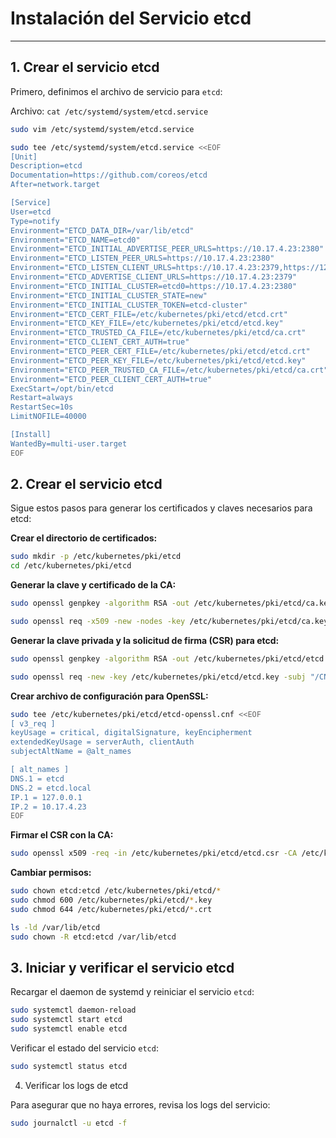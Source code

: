 # Instalación del Servicio etcd

-----------------------------------------

## 1. Crear el servicio etcd

Primero, definimos el archivo de servicio para `etcd`:

Archivo: `cat /etc/systemd/system/etcd.service`

```bash
sudo vim /etc/systemd/system/etcd.service
```

```bash
sudo tee /etc/systemd/system/etcd.service <<EOF
[Unit]
Description=etcd
Documentation=https://github.com/coreos/etcd
After=network.target

[Service]
User=etcd
Type=notify
Environment="ETCD_DATA_DIR=/var/lib/etcd"
Environment="ETCD_NAME=etcd0"
Environment="ETCD_INITIAL_ADVERTISE_PEER_URLS=https://10.17.4.23:2380"
Environment="ETCD_LISTEN_PEER_URLS=https://10.17.4.23:2380"
Environment="ETCD_LISTEN_CLIENT_URLS=https://10.17.4.23:2379,https://127.0.0.1:2379"
Environment="ETCD_ADVERTISE_CLIENT_URLS=https://10.17.4.23:2379"
Environment="ETCD_INITIAL_CLUSTER=etcd0=https://10.17.4.23:2380"
Environment="ETCD_INITIAL_CLUSTER_STATE=new"
Environment="ETCD_INITIAL_CLUSTER_TOKEN=etcd-cluster"
Environment="ETCD_CERT_FILE=/etc/kubernetes/pki/etcd/etcd.crt"
Environment="ETCD_KEY_FILE=/etc/kubernetes/pki/etcd/etcd.key"
Environment="ETCD_TRUSTED_CA_FILE=/etc/kubernetes/pki/etcd/ca.crt"
Environment="ETCD_CLIENT_CERT_AUTH=true"
Environment="ETCD_PEER_CERT_FILE=/etc/kubernetes/pki/etcd/etcd.crt"
Environment="ETCD_PEER_KEY_FILE=/etc/kubernetes/pki/etcd/etcd.key"
Environment="ETCD_PEER_TRUSTED_CA_FILE=/etc/kubernetes/pki/etcd/ca.crt"
Environment="ETCD_PEER_CLIENT_CERT_AUTH=true"
ExecStart=/opt/bin/etcd
Restart=always
RestartSec=10s
LimitNOFILE=40000

[Install]
WantedBy=multi-user.target
EOF
```


## 2. Crear el servicio etcd

Sigue estos pasos para generar los certificados y claves necesarios para etcd:

**Crear el directorio de certificados:**

```bash
sudo mkdir -p /etc/kubernetes/pki/etcd
cd /etc/kubernetes/pki/etcd
```

**Generar la clave y certificado de la CA:**

```bash
sudo openssl genpkey -algorithm RSA -out /etc/kubernetes/pki/etcd/ca.key -pkeyopt rsa_keygen_bits:2048

sudo openssl req -x509 -new -nodes -key /etc/kubernetes/pki/etcd/ca.key -subj "/CN=etcd-ca" -days 3650 -out /etc/kubernetes/pki/etcd/ca.crt
```

**Generar la clave privada y la solicitud de firma (CSR) para etcd:**

```bash
sudo openssl genpkey -algorithm RSA -out /etc/kubernetes/pki/etcd/etcd.key -pkeyopt rsa_keygen_bits:2048

sudo openssl req -new -key /etc/kubernetes/pki/etcd/etcd.key -subj "/CN=etcd-server" -out /etc/kubernetes/pki/etcd/etcd.csr
```

**Crear archivo de configuración para OpenSSL:**

```bash
sudo tee /etc/kubernetes/pki/etcd/etcd-openssl.cnf <<EOF
[ v3_req ]
keyUsage = critical, digitalSignature, keyEncipherment
extendedKeyUsage = serverAuth, clientAuth
subjectAltName = @alt_names

[ alt_names ]
DNS.1 = etcd
DNS.2 = etcd.local
IP.1 = 127.0.0.1
IP.2 = 10.17.4.23
EOF
```

**Firmar el CSR con la CA:**

```bash
sudo openssl x509 -req -in /etc/kubernetes/pki/etcd/etcd.csr -CA /etc/kubernetes/pki/etcd/ca.crt -CAkey /etc/kubernetes/pki/etcd/ca.key -CAcreateserial -out /etc/kubernetes/pki/etcd/etcd.crt -days 365 -extensions v3_req -extfile /etc/kubernetes/pki/etcd/etcd-openssl.cnf
```

**Cambiar permisos:**

```bash
sudo chown etcd:etcd /etc/kubernetes/pki/etcd/*
sudo chmod 600 /etc/kubernetes/pki/etcd/*.key
sudo chmod 644 /etc/kubernetes/pki/etcd/*.crt
```


```bash
ls -ld /var/lib/etcd
sudo chown -R etcd:etcd /var/lib/etcd
```


## 3. Iniciar y verificar el servicio etcd

Recargar el daemon de systemd y reiniciar el servicio `etcd`:

```bash
sudo systemctl daemon-reload
sudo systemctl start etcd
sudo systemctl enable etcd
```

Verificar el estado del servicio `etcd`:

```bash
sudo systemctl status etcd
```


4. Verificar los logs de etcd
 
Para asegurar que no haya errores, revisa los logs del servicio:

```bash
sudo journalctl -u etcd -f
```
